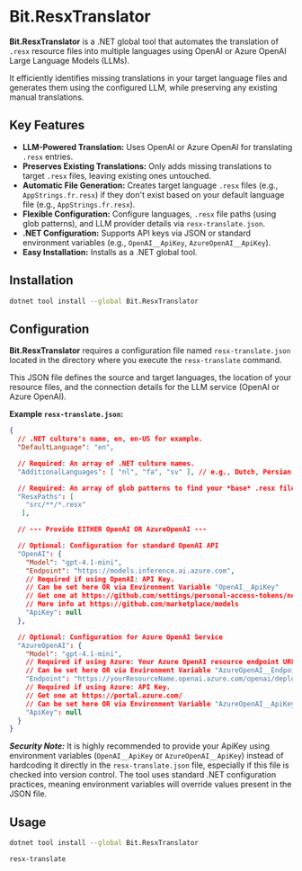 # Bit.ResxTranslator

**Bit.ResxTranslator** is a .NET global tool that automates the translation of `.resx` resource files into multiple languages using OpenAI or Azure OpenAI Large Language Models (LLMs).

It efficiently identifies missing translations in your target language files and generates them using the configured LLM, while preserving any existing manual translations.

## Key Features

*   **LLM-Powered Translation:** Uses OpenAI or Azure OpenAI for translating `.resx` entries.
*   **Preserves Existing Translations:** Only adds missing translations to target `.resx` files, leaving existing ones untouched.
*   **Automatic File Generation:** Creates target language `.resx` files (e.g., `AppStrings.fr.resx`) if they don't exist based on your default language file (e.g., `AppStrings.fr.resx`).
*   **Flexible Configuration:** Configure languages, `.resx` file paths (using glob patterns), and LLM provider details via `resx-translate.json`.
*   **.NET Configuration:** Supports API keys via JSON or standard environment variables (e.g., `OpenAI__ApiKey`, `AzureOpenAI__ApiKey`).
*   **Easy Installation:** Installs as a .NET global tool.

## Installation

```bash
dotnet tool install --global Bit.ResxTranslator
```

## Configuration

**Bit.ResxTranslator** requires a configuration file named `resx-translate.json` located in the directory where you execute the `resx-translate` command.

This JSON file defines the source and target languages, the location of your resource files, and the connection details for the LLM service (OpenAI or Azure OpenAI).

**Example `resx-translate.json`:**

```json
{
  // .NET culture's name, en, en-US for example.
  "DefaultLanguage": "en",

  // Required: An array of .NET culture names.
  "AdditionalLanguages": [ "nl", "fa", "sv" ], // e.g., Dutch, Persian, Swedish

  // Required: An array of glob patterns to find your *base* .resx files
  "ResxPaths": [
    "src/**/*.resx"
   ],

  // --- Provide EITHER OpenAI OR AzureOpenAI ---

  // Optional: Configuration for standard OpenAI API
  "OpenAI": {
    "Model": "gpt-4.1-mini",
    "Endpoint": "https://models.inference.ai.azure.com",
    // Required if using OpenAI: API Key.
    // Can be set here OR via Environment Variable "OpenAI__ApiKey"
    // Get one at https://github.com/settings/personal-access-tokens/new
    // More info at https://github.com/marketplace/models
    "ApiKey": null
  },

  // Optional: Configuration for Azure OpenAI Service
  "AzureOpenAI": {
    "Model": "gpt-4.1-mini",
    // Required if using Azure: Your Azure OpenAI resource endpoint URL
    // Can be set here OR via Environment Variable "AzureOpenAI__Endpoint"
    "Endpoint": "https://yourResourceName.openai.azure.com/openai/deployments/yourDeployment",
    // Required if using Azure: API Key.
    // Get one at https://portal.azure.com/
    // Can be set here OR via Environment Variable "AzureOpenAI__ApiKey"
    "ApiKey": null
  }
}
```

***Security Note:*** It is highly recommended to provide your ApiKey using environment variables (`OpenAI__ApiKey` or `AzureOpenAI__ApiKey`) instead of hardcoding it directly in the `resx-translate.json` file,
especially if this file is checked into version control. The tool uses standard .NET configuration practices, meaning environment variables will override values present in the JSON file.

## Usage

```bash
dotnet tool install --global Bit.ResxTranslator

resx-translate
```